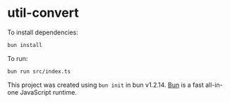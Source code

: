# util-convert

To install dependencies:

```bash
bun install
```

To run:

```bash
bun run src/index.ts
```

This project was created using `bun init` in bun v1.2.14. [Bun](https://bun.sh) is a fast all-in-one JavaScript runtime.
